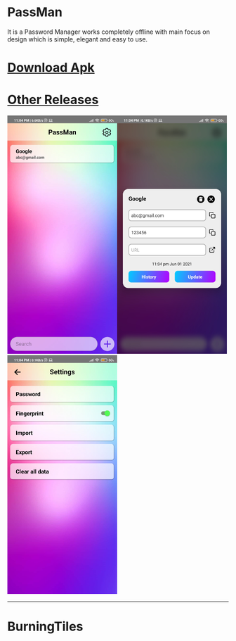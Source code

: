 # PassMan

It is a Password Manager works completely offline with main focus on design which is simple, elegant and easy to use.

# [Download Apk](https://github.com/BurningTiles/PassMan/releases/download/2.0/app-arm64-v8a-release.apk)
# [Other Releases](https://github.com/BurningTiles/PassMan/releases/tag/2.0)

<img src="home.jpg" width="250px" /><img src="detail.jpg" width="250px"/><img src="settings.jpg" width="250px"/>

---
# BurningTiles
